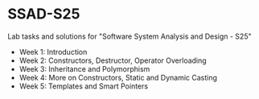 # SSAD-S25

Lab tasks and solutions for "Software System Analysis and Design - S25"

- Week 1: Introduction
- Week 2: Constructors, Destructor, Operator Overloading
- Week 3: Inheritance and Polymorphism
- Week 4: More on Constructors, Static and Dynamic Casting
- Week 5: Templates and Smart Pointers

